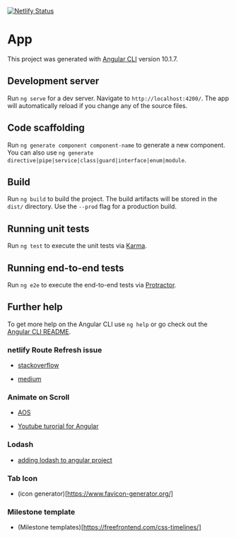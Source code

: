 [![Netlify Status](https://api.netlify.com/api/v1/badges/d890467e-a238-4a2d-8443-cc6644ecd36f/deploy-status)](https://app.netlify.com/sites/xenodochial-sammet-d50063/deploys)

# App

This project was generated with [Angular CLI](https://github.com/angular/angular-cli) version 10.1.7.

## Development server

Run `ng serve` for a dev server. Navigate to `http://localhost:4200/`. The app will automatically reload if you change any of the source files.

## Code scaffolding

Run `ng generate component component-name` to generate a new component. You can also use `ng generate directive|pipe|service|class|guard|interface|enum|module`.

## Build

Run `ng build` to build the project. The build artifacts will be stored in the `dist/` directory. Use the `--prod` flag for a production build.

## Running unit tests

Run `ng test` to execute the unit tests via [Karma](https://karma-runner.github.io).

## Running end-to-end tests

Run `ng e2e` to execute the end-to-end tests via [Protractor](http://www.protractortest.org/).

## Further help

To get more help on the Angular CLI use `ng help` or go check out the [Angular CLI README](https://github.com/angular/angular-cli/blob/master/README.md).

### netlify Route Refresh issue

- [stackoverflow](https://stackoverflow.com/questions/51887581/angular-routing-not-working-on-netlify-on-page-refresh)

- [medium](https://medium.com/@seraya/netlify-redirect-rules-for-angular-6-apps-d9f27ad40449)

### Animate on Scroll

- [AOS](https://michalsnik.github.io/aos/) 

- [Youtube turorial for Angular](https://youtu.be/j3HiTqlYBZk)

### Lodash
- [adding lodash to angular project](https://stackoverflow.com/questions/48836140/using-lodash-in-angular-4/48836201)

### Tab Icon
- (icon generator)[https://www.favicon-generator.org/]

### Milestone template

- (Milestone templates)[https://freefrontend.com/css-timelines/]